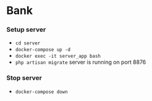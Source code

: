 # Bank

### Setup server
- `cd server`
- `docker-compose up -d`
- `docker exec -it server_app bash`
- `php artisan migrate`
server is running on port 8876

### Stop server 
- `docker-compose down`